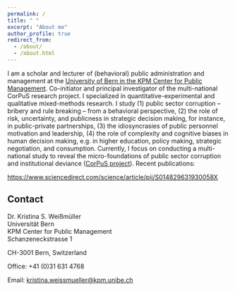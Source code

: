 ```yaml
---
permalink: /
title: " "
excerpt: "About me"
author_profile: true
redirect_from: 
  - /about/
  - /about.html
---
```


I am a scholar and lecturer of (behavioral) public administration and management at the <a href="https://www.kpm.unibe.ch/index_eng.html" >University of Bern in the KPM Center for Public Management</a>. Co-initiator and principal investigator of the multi-national CorPuS research project. I specialized in quantitative-experimental and qualitative mixed-methods research. 
I study (1) public sector corruption – bribery and rule breaking – from a behavioral perspective, (2) the role of risk, uncertainty, and publicness in strategic decision making, for instance, in public-private partnerships, (3) the idiosyncrasies of public personnel motivation and leadership, (4) the role of complexity and cognitive biases in human decision making, e.g. in higher education, policy making, strategic negotiation, and consumption.
Currently, I focus on conducting a multi-national study to reveal the micro-foundations of public sector corruption and institutional deviance (<a href="http://www.corpus-project.org/" title="http://www.corpus-project.org/" style="text-decoration:underline;" target="_blank" >CorPuS project</a>). Recent publications:

https://www.sciencedirect.com/science/article/pii/S014829631930058X


 


Contact
--------
Dr. Kristina S. Weißmüller <br>
Universität Bern <br>
KPM Center for Public Management <br>
Schanzeneckstrasse 1 <br>

CH-3001 Bern, Switzerland

Office: +41 (0)31 631 4768

Email: <a href="mailto:kristina.weissmueller@kpm.unibe.ch">kristina.weissmueller@kpm.unibe.ch</a>

